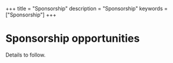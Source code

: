 +++
title = "Sponsorship"
description = "Sponsorship"
keywords = ["Sponsorship"]
+++

# Sponsorship opportunities

Details to follow.

<br />